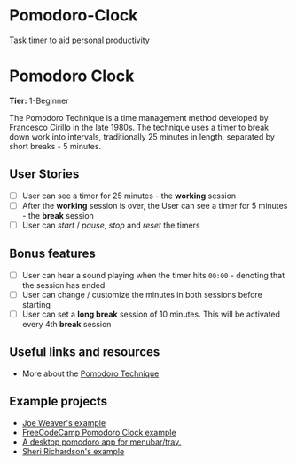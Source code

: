 # Pomodoro-Clock
Task timer to aid personal productivity
# Pomodoro Clock

**Tier:** 1-Beginner

The Pomodoro Technique is a time management method developed by Francesco Cirillo in the late 1980s. The technique uses a timer to break down work into intervals, traditionally 25 minutes in length, separated by short breaks - 5 minutes.

## User Stories

-   [ ] User can see a timer for 25 minutes - the **working** session
-   [ ] After the **working** session is over, the User can see a timer for 5 minutes - the **break** session
-   [ ] User can _start_ / _pause_, _stop_ and _reset_ the timers

## Bonus features

-   [ ] User can hear a sound playing when the timer hits `00:00` - denoting that the session has ended
-   [ ] User can change / customize the minutes in both sessions before starting
-   [ ] User can set a **long break** session of 10 minutes. This will be activated every 4th **break** session

## Useful links and resources

-   More about the [Pomodoro Technique](https://en.m.wikipedia.org/wiki/Pomodoro_Technique)

## Example projects

-   [Joe Weaver's example](https://codepen.io/JoeWeaver/pen/bLbbxK)
-   [FreeCodeCamp Pomodoro Clock example](https://codepen.io/freeCodeCamp/full/XpKrrW)
-   [A desktop pomodoro app for menubar/tray.](https://github.com/amitmerchant1990/pomolectron)
-   [Sheri Richardson's example](https://srd-pomodoro-timer.netlify.com/)
